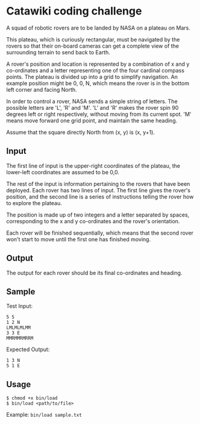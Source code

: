 # Catawiki coding challenge

A squad of robotic rovers are to be landed by NASA on a plateau on Mars.

This plateau, which is curiously rectangular, must be navigated by the rovers
so that their on-board cameras can get a complete view of the surrounding
terrain to send back to Earth.

A rover's position and location is represented by a combination of x and y
co-ordinates and a letter representing one of the four cardinal compass points.
The plateau is divided up into a grid to simplify navigation. An example
position might be 0, 0, N, which means the rover is in the bottom left corner
and facing North.

In order to control a rover, NASA sends a simple string of letters. The
possible letters are 'L', 'R' and 'M'. 'L' and 'R' makes the rover spin 90
degrees left or right respectively, without moving from its current spot. 'M'
means move forward one grid point, and maintain the same heading.

Assume that the square directly North from (x, y) is (x, y+1).

## Input

The first line of input is the upper-right coordinates of the plateau, the
lower-left coordinates are assumed to be 0,0.

The rest of the input is information pertaining to the rovers that have been
deployed. Each rover has two lines of input. The first line gives the rover's
position, and the second line is a series of instructions telling the rover how
to explore the plateau.

The position is made up of two integers and a letter separated by spaces,
corresponding to the x and y co-ordinates and the rover's orientation.

Each rover will be finished sequentially, which means that the second rover
won't start to move until the first one has finished moving.

## Output

The output for each rover should be its final co-ordinates and heading.

## Sample

Test Input:

```
5 5
1 2 N
LMLMLMLMM
3 3 E
MMRMMRMRRM
```

Expected Output:

```
1 3 N
5 1 E
```

## Usage

```
$ chmod +x bin/load
$ bin/load <path/to/file>
```

Example: `bin/load sample.txt`
